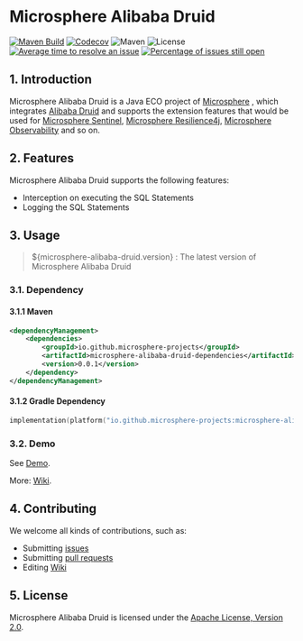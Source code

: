 # Microsphere Alibaba Druid

[![Maven Build](https://github.com/microsphere-projects/microsphere-alibaba-druid/actions/workflows/gradle-build.yml/badge.svg)](https://github.com/microsphere-projects/microsphere-alibaba-druid/actions/workflows/gradle-build.yml)
[![Codecov](https://codecov.io/gh/microsphere-projects/microsphere-alibaba-druid/branch/main/graph/badge.svg)](https://app.codecov.io/gh/microsphere-projects/microsphere-alibaba-druid)
![Maven](https://img.shields.io/maven-central/v/io.github.microsphere-projects/microsphere-alibaba-druid-dependencies.svg)
![License](https://img.shields.io/github/license/microsphere-projects/microsphere-alibaba-druid.svg)
[![Average time to resolve an issue](http://isitmaintained.com/badge/resolution/microsphere-projects/microsphere-alibaba-druid.svg)](http://isitmaintained.com/project/microsphere-projects/microsphere-alibaba-druid "Average time to resolve an issue")
[![Percentage of issues still open](http://isitmaintained.com/badge/open/microsphere-projects/microsphere-alibaba-druid.svg)](http://isitmaintained.com/project/microsphere-projects/microsphere-alibaba-druid "Percentage of issues still open")

## 1. Introduction

Microsphere Alibaba Druid is a Java ECO project of [Microsphere](https://github.com/orgs/microsphere-projects) ,
which integrates [Alibaba Druid](https://github.com/alibaba/druid) and supports the extension features that would be
used for [Microsphere Sentinel](https://github.com/microsphere-projects/microsphere-sentinel),
[Microsphere Resilience4j](https://github.com/microsphere-projects/microsphere-resilience4j),
[Microsphere Observability](https://github.com/microsphere-projects/microsphere-observability) and so on.

## 2. Features

Microsphere Alibaba Druid supports the following features:

- Interception on executing the SQL Statements
- Logging the SQL Statements

## 3. Usage

> ${microsphere-alibaba-druid.version} : The latest version of Microsphere Alibaba Druid

### 3.1. Dependency 

#### 3.1.1 Maven

```xml
<dependencyManagement>
    <dependencies>
        <groupId>io.github.microsphere-projects</groupId>
        <artifactId>microsphere-alibaba-druid-dependencies</artifactId>
        <version>0.0.1</version>
    </dependency>
</dependencyManagement>
```

#### 3.1.2 Gradle Dependency


```kotlin
implementation(platform("io.github.microsphere-projects:microsphere-alibaba-druid-dependencies:0.0.1"))
```

### 3.2. Demo

See [Demo](microsphere-alibaba-druid-core/src/main/java/io/microsphere/druid/filter/LoggingStatementFilter.java).

More: [Wiki](https://github.com/microsphere-projects/microsphere-alibaba-druid/wiki).

## 4. Contributing

We welcome all kinds of contributions, such as:
- Submitting [issues](https://github.com/microsphere-projects/microsphere-alibaba-druid/issues)
- Submitting [pull requests](https://github.com/microsphere-projects/microsphere-alibaba-druid/pulls)
- Editing [Wiki](https://github.com/microsphere-projects/microsphere-alibaba-druid/wiki) 


## 5. License

Microsphere Alibaba Druid is licensed under the [Apache License, Version 2.0](http://www.apache.org/licenses/LICENSE-2.0).
